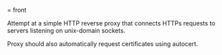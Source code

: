 = front

Attempt at a simple HTTP reverse proxy that connects HTTPs requests to servers
listening on unix-domain sockets.

Proxy should also automatically request certificates using autocert.
